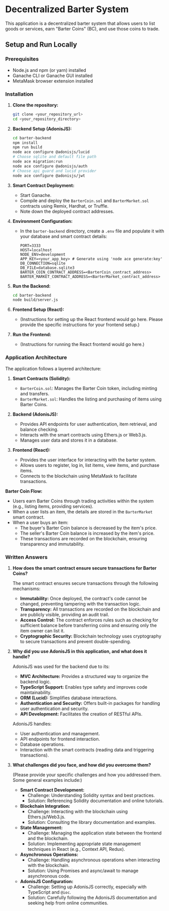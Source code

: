 # Decentralized Barter System

This application is a decentralized barter system that allows users to list goods or services, earn "Barter Coins" (BC), and use those coins to trade.

## Setup and Run Locally

### Prerequisites

* Node.js and npm (or yarn) installed
* Ganache CLI or Ganache GUI installed
* MetaMask browser extension installed

### Installation

1.  **Clone the repository:**

    ```bash
    git clone <your_repository_url>
    cd <your_repository_directory>
    ```

2.  **Backend Setup (AdonisJS):**

    ```bash
    cd barter-backend
    npm install
    npm run build
    node ace configure @adonisjs/lucid
    # Choose sqlite and default file path
    node ace migration:run
    node ace configure @adonisjs/auth
    # Choose api guard and lucid provider
    node ace configure @adonisjs/jwt
    ```

3.  **Smart Contract Deployment:**

    * Start Ganache.
    * Compile and deploy the `BarterCoin.sol` and `BarterMarket.sol` contracts using Remix, Hardhat, or Truffle.
    * Note down the deployed contract addresses.

4.  **Environment Configuration:**

    * In the `barter-backend` directory, create a `.env` file and populate it with your database and smart contract details:

        ```
        PORT=3333
        HOST=localhost
        NODE_ENV=development
        APP_KEY=<your_app_key> # Generate using 'node ace generate:key'
        DB_CONNECTION=sqlite
        DB_FILE=database.sqlite3
        BARTER_COIN_CONTRACT_ADDRESS=<BarterCoin_contract_address>
        BARTER_MARKET_CONTRACT_ADDRESS=<BarterMarket_contract_address>
        ```

5.  **Run the Backend:**

    ```bash
    cd barter-backend
    node build/server.js
    ```

6.  **Frontend Setup (React):**

    * (Instructions for setting up the React frontend would go here. Please provide the specific instructions for your frontend setup.)

7.  **Run the Frontend:**

    * (Instructions for running the React frontend would go here.)

### Application Architecture

The application follows a layered architecture:

1.  **Smart Contracts (Solidity):**
    * `BarterCoin.sol`: Manages the Barter Coin token, including minting and transfers.
    * `BarterMarket.sol`: Handles the listing and purchasing of items using Barter Coins.

2.  **Backend (AdonisJS):**
    * Provides API endpoints for user authentication, item retrieval, and balance checking.
    * Interacts with the smart contracts using Ethers.js or Web3.js.
    * Manages user data and stores it in a database.

3.  **Frontend (React):**
    * Provides the user interface for interacting with the barter system.
    * Allows users to register, log in, list items, view items, and purchase items.
    * Connects to the blockchain using MetaMask to facilitate transactions.

**Barter Coin Flow:**

* Users earn Barter Coins through trading activities within the system (e.g., listing items, providing services).
* When a user lists an item, the details are stored in the `BarterMarket` smart contract.
* When a user buys an item:
    * The buyer's Barter Coin balance is decreased by the item's price.
    * The seller's Barter Coin balance is increased by the item's price.
    * These transactions are recorded on the blockchain, ensuring transparency and immutability.

### Written Answers

1.  **How does the smart contract ensure secure transactions for Barter Coins?**

    The smart contract ensures secure transactions through the following mechanisms:

    * **Immutability:** Once deployed, the contract's code cannot be changed, preventing tampering with the transaction logic.
    * **Transparency:** All transactions are recorded on the blockchain and are publicly visible, providing an audit trail.
    * **Access Control:** The contract enforces rules such as checking for sufficient balance before transferring coins and ensuring only the item owner can list it.
    * **Cryptographic Security:** Blockchain technology uses cryptography to secure transactions and prevent double-spending.

2.  **Why did you use AdonisJS in this application, and what does it handle?**

    AdonisJS was used for the backend due to its:

    * **MVC Architecture:** Provides a structured way to organize the backend logic.
    * **TypeScript Support:** Enables type safety and improves code maintainability.
    * **ORM (Lucid):** Simplifies database interactions.
    * **Authentication and Security:** Offers built-in packages for handling user authentication and security.
    * **API Development:** Facilitates the creation of RESTful APIs.

    AdonisJS handles:

    * User authentication and management.
    * API endpoints for frontend interaction.
    * Database operations.
    * Interaction with the smart contracts (reading data and triggering transactions).

3.  **What challenges did you face, and how did you overcome them?**

    (Please provide your specific challenges and how you addressed them. Some general examples include:)

    * **Smart Contract Development:**
        * Challenge: Understanding Solidity syntax and best practices.
        * Solution: Referencing Solidity documentation and online tutorials.
    * **Blockchain Integration:**
        * Challenge: Interacting with the blockchain using Ethers.js/Web3.js.
        * Solution: Consulting the library documentation and examples.
    * **State Management:**
        * Challenge: Managing the application state between the frontend and the blockchain.
        * Solution: Implementing appropriate state management techniques in React (e.g., Context API, Redux).
    * **Asynchronous Operations:**
        * Challenge: Handling asynchronous operations when interacting with the blockchain.
        * Solution: Using Promises and async/await to manage asynchronous code.
    * **AdonisJS Configuration:**
        * Challenge: Setting up AdonisJS correctly, especially with TypeScript and `@ioc`.
        * Solution: Carefully following the AdonisJS documentation and seeking help from online communities.
